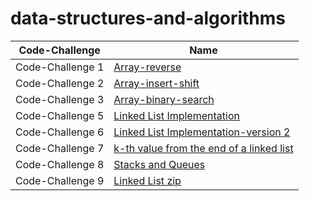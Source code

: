 # data-structures-and-algorithms





| Code-Challenge| Name |
| ---------------- | ---------------- |
| Code-Challenge 1  | [Array-reverse](array_reveres/README.md)
| Code-Challenge 2  | [Array-insert-shift](array-insert-shift/README.md)
| Code-Challenge 3  | [Array-binary-search](array-binary-search/README.md)
| Code-Challenge 5 | [Linked List Implementation](linked-list/README.md)
| Code-Challenge 6 | [Linked List Implementation-version 2](linked-list/READEE.md)
| Code-Challenge 7 | [ k-th value from the end of a linked list](linked-list/READ.md)
| Code-Challenge 8 | [ Stacks and Queues](Stack-Queue/READMME.md)
| Code-Challenge 9 | [Linked List zip](linked-list-zip/README.md)